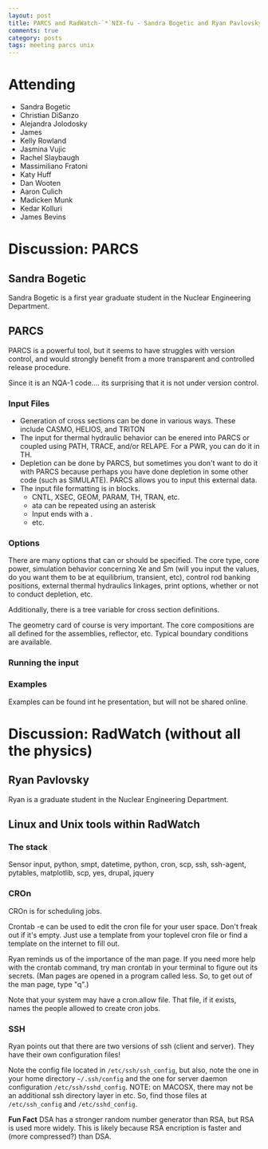 ```yaml
---
layout: post
title: PARCS and RadWatch-`*`NIX-fu - Sandra Bogetic and Ryan Pavlovsky 
comments: true
category: posts
tags: meeting parcs unix
---
```



# Attending

- Sandra Bogetic
- Christian DiSanzo
- Alejandra Jolodosky
- James
- Kelly Rowland
- Jasmina Vujic
- Rachel Slaybaugh
- Massimiliano Fratoni
- Katy Huff
- Dan Wooten
- Aaron Culich
- Madicken Munk
- Kedar Kolluri
- James Bevins

# Discussion: PARCS

## Sandra Bogetic

Sandra Bogetic is a first year graduate student in the Nuclear Engineering 
Department. 

## PARCS

PARCS is a powerful tool, but it seems to have struggles with version control, 
and would strongly benefit from a more transparent and controlled release 
procedure.

Since it is an NQA-1 code.... its surprising that it is not under version 
control.

### Input Files

- Generation of cross sections can be done in various ways. These include 
  CASMO, HELIOS, and TRITON 
- The input for thermal hydraulic behavior can be enered into PARCS or coupled 
  using PATH, TRACE, and/or RELAPE. For a PWR, you can do it in TH. 
- Depletion can be done by PARCS, but sometimes you don't want to do it with 
  PARCS because perhaps you have done depletion in some other code (such as 
  SIMULATE). PARCS allows you to input this external data.
- The input file formatting is in blocks.
  - CNTL, XSEC, GEOM, PARAM, TH, TRAN, etc.
  - ata can be repeated using an asterisk
  - Input ends with a .
  - etc.


### Options

There are many options that can or should be specified. The core type, core 
power, simulation behavior concerning Xe and Sm (will you input the values, do 
you want them to be at equilibrium, transient, etc), control rod banking 
positions, external thermal hydraulics linkages, print options, whether or not 
to conduct depletion, etc.

Additionally, there is a tree variable for cross section definitions.

The geometry card of course is very important. The core compositions are all 
defined for the assemblies, reflector, etc. Typical boundary conditions are 
available.

### Running the input


### Examples

Examples can be found int he presentation, but will not be shared online. 

# Discussion: RadWatch (without all the physics)

## Ryan Pavlovsky

Ryan is a graduate student in the Nuclear Engineering Department. 

## Linux and Unix tools within RadWatch 

### The stack

Sensor input, python, smpt, datetime, python, cron, scp, ssh, ssh-agent, pytables, 
matplotlib, scp, yes, drupal, jquery

### CROn

CROn is for scheduling jobs. 

Crontab -e can be used to edit the cron file for your user space. Don't freak 
out if it's empty. Just use a template from your toplevel cron file or find a 
template on the internet to fill out. 

Ryan reminds us of the importance of the man page. If you need more help with 
the crontab command, try man crontab in your terminal to figure out its 
secrets. (Man pages are opened in a program called less. So, to get out of the 
man page, type "q".)

Note that your system may have a cron.allow file. That file, if it exists, 
names the people allowed to create cron jobs.

### SSH

Ryan points out that there are two versions of ssh (client and server). They 
have their own configuration files!

Note the config file located in `/etc/ssh/ssh_config`, but also, note the one 
in your home directory `~/.ssh/config` and the one for server daemon 
configuration `/etc/ssh/sshd_config`. NOTE: on MACOSX, there may not be an 
additional ssh directory layer in etc. So, find those files at 
`/etc/ssh_config` and `/etc/sshd_config`.

**Fun Fact** DSA has a stronger random number generator than RSA, but RSA is 
used more widely. This is likely because RSA encription is faster and (more 
compressed?) than DSA.

